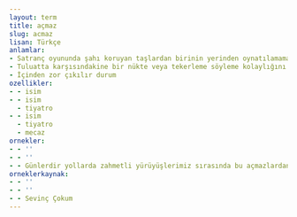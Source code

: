 ```yaml
---
layout: term
title: açmaz
slug: acmaz
lisan: Türkçe
anlamlar:
- Satranç oyununda şahı koruyan taşlardan birinin yerinden oynatılamaması durumu
- Tuluatta karşısındakine bir nükte veya tekerleme söyleme kolaylığını veren söz
- İçinden zor çıkılır durum
ozellikler:
- - isim
- - isim
  - tiyatro
- - isim
  - tiyatro
  - mecaz
ornekler:
- - ''
- - ''
- - Günlerdir yollarda zahmetli yürüyüşlerimiz sırasında bu açmazlardan uzaktım.
orneklerkaynak:
- - ''
- - ''
- - Sevinç Çokum
---
```

